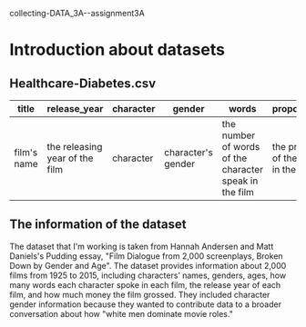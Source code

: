 collecting-DATA_3A--assignment3A
# Introduction about datasets

## Healthcare-Diabetes.csv

| title | release_year | character | gender | words | proportion_of_dialogue | age | gross | script_id | 
|-------------|--------|-----|-----|--------------|-------------|----------------|-------------------|-------------------|
| film's name | the releasing year of the film | character | character's gender | the number of words of the character speak in the film | the proportion of words of the character spoke in the whole film | the age of the character | how much money the film earned | the script id of the character |

## The information of the dataset 

The dataset that I'm working is taken from Hannah Andersen and Matt Daniels's Pudding essay, "Film Dialogue from 2,000 screenplays, Broken Down by Gender and Age". The dataset provides information about 2,000 films from 1925 to 2015, including characters’ names, genders, ages, how many words each character spoke in each film, the release year of each film, and how much money the film grossed. They included character gender information because they wanted to contribute data to a broader conversation about how "white men dominate movie roles."
